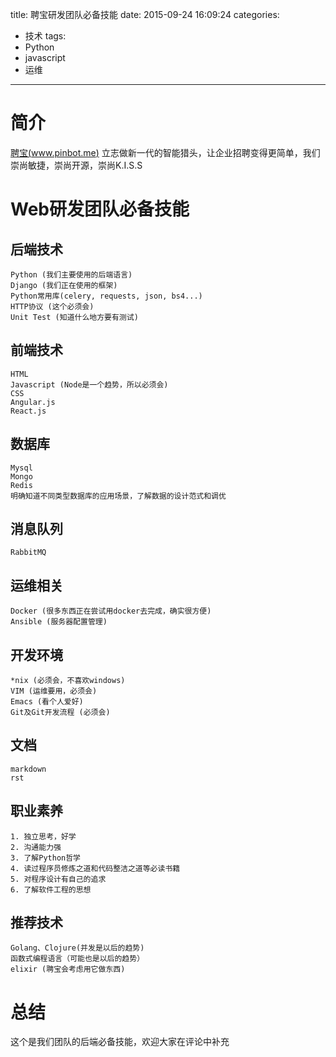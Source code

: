 title: 聘宝研发团队必备技能
date: 2015-09-24 16:09:24
categories:
  - 技术
tags:
  - Python
  - javascript
  - 运维
---
# 简介

[聘宝(www.pinbot.me)](http://www.pinbot.me) 立志做新一代的智能猎头，让企业招聘变得更简单，我们崇尚敏捷，崇尚开源，崇尚K.I.S.S

# Web研发团队必备技能

## 后端技术

    Python (我们主要使用的后端语言)
    Django (我们正在使用的框架)
    Python常用库(celery, requests, json, bs4...)
    HTTP协议 (这个必须会)
    Unit Test (知道什么地方要有测试)

## 前端技术

    HTML
    Javascript (Node是一个趋势，所以必须会)
    CSS
    Angular.js
    React.js

## 数据库

    Mysql
    Mongo
    Redis
    明确知道不同类型数据库的应用场景，了解数据的设计范式和调优

## 消息队列

    RabbitMQ

## 运维相关

    Docker (很多东西正在尝试用docker去完成，确实很方便)
    Ansible (服务器配置管理)

## 开发环境

    *nix (必须会，不喜欢windows)
    VIM (运维要用，必须会)
    Emacs (看个人爱好)
    Git及Git开发流程 (必须会)

## 文档

    markdown
    rst

## 职业素养

    1. 独立思考，好学
    2. 沟通能力强
    3. 了解Python哲学
    4. 读过程序员修炼之道和代码整洁之道等必读书籍
    5. 对程序设计有自己的追求
    6. 了解软件工程的思想

## 推荐技术

    Golang、Clojure(并发是以后的趋势)
    函数式编程语言（可能也是以后的趋势）
    elixir (聘宝会考虑用它做东西)

# 总结

这个是我们团队的后端必备技能，欢迎大家在评论中补充
